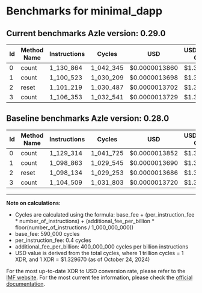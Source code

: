 # Benchmarks for minimal_dapp

## Current benchmarks Azle version: 0.29.0

| Id  | Method Name | Instructions | Cycles    | USD           | USD/Million Calls | Change                          |
| --- | ----------- | ------------ | --------- | ------------- | ----------------- | ------------------------------- |
| 0   | count       | 1_130_864    | 1_042_345 | $0.0000013860 | $1.38             | <font color="red">+1_550</font> |
| 1   | count       | 1_100_523    | 1_030_209 | $0.0000013698 | $1.36             | <font color="red">+1_660</font> |
| 2   | reset       | 1_101_219    | 1_030_487 | $0.0000013702 | $1.37             | <font color="red">+3_085</font> |
| 3   | count       | 1_106_353    | 1_032_541 | $0.0000013729 | $1.37             | <font color="red">+1_844</font> |

## Baseline benchmarks Azle version: 0.28.0

| Id  | Method Name | Instructions | Cycles    | USD           | USD/Million Calls |
| --- | ----------- | ------------ | --------- | ------------- | ----------------- |
| 0   | count       | 1_129_314    | 1_041_725 | $0.0000013852 | $1.38             |
| 1   | count       | 1_098_863    | 1_029_545 | $0.0000013690 | $1.36             |
| 2   | reset       | 1_098_134    | 1_029_253 | $0.0000013686 | $1.36             |
| 3   | count       | 1_104_509    | 1_031_803 | $0.0000013720 | $1.37             |

---

**Note on calculations:**

- Cycles are calculated using the formula: base_fee + (per_instruction_fee \* number_of_instructions) + (additional_fee_per_billion \* floor(number_of_instructions / 1_000_000_000))
- base_fee: 590_000 cycles
- per_instruction_fee: 0.4 cycles
- additional_fee_per_billion: 400_000_000 cycles per billion instructions
- USD value is derived from the total cycles, where 1 trillion cycles = 1 XDR, and 1 XDR = $1.329670 (as of October 24, 2024)

For the most up-to-date XDR to USD conversion rate, please refer to the [IMF website](https://www.imf.org/external/np/fin/data/rms_sdrv.aspx).
For the most current fee information, please check the [official documentation](https://internetcomputer.org/docs/current/developer-docs/gas-cost#execution).

